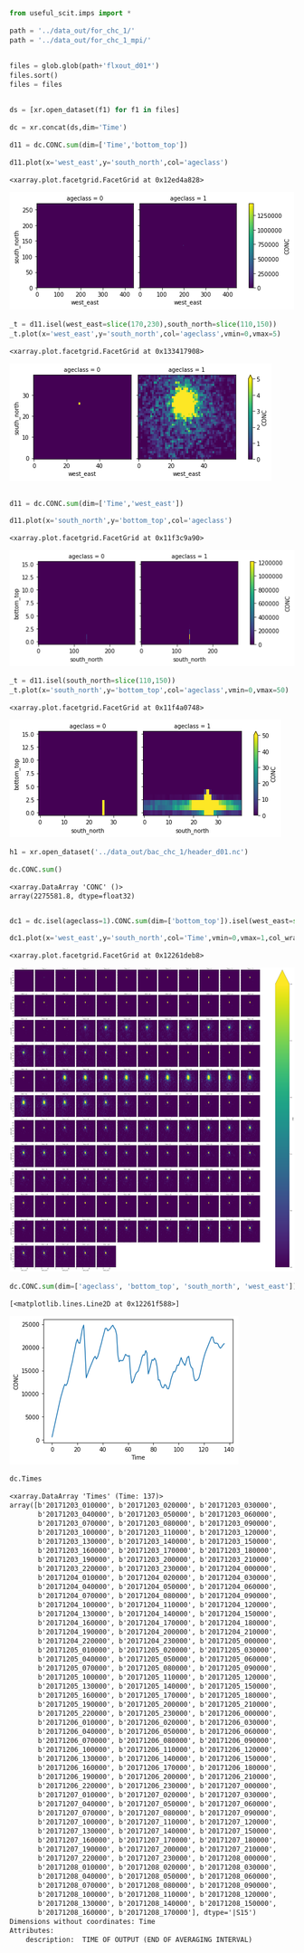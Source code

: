 ```python
from useful_scit.imps import *
```


```python
path = '../data_out/for_chc_1/'
path = '../data_out/for_chc_1_mpi/'
```


```python

```


```python
files = glob.glob(path+'flxout_d01*')
files.sort()
files = files
```


```python

```


```python
ds = [xr.open_dataset(f1) for f1 in files]
```


```python
dc = xr.concat(ds,dim='Time')
```


```python
d11 = dc.CONC.sum(dim=['Time','bottom_top'])

```


```python
d11.plot(x='west_east',y='south_north',col='ageclass')
```




    <xarray.plot.facetgrid.FacetGrid at 0x12ed4a828>




![png](for_chc_1_files/for_chc_1_8_1.png)



```python
_t = d11.isel(west_east=slice(170,230),south_north=slice(110,150))
_t.plot(x='west_east',y='south_north',col='ageclass',vmin=0,vmax=5)
```




    <xarray.plot.facetgrid.FacetGrid at 0x133417908>




![png](for_chc_1_files/for_chc_1_9_1.png)



```python


```


```python
d11 = dc.CONC.sum(dim=['Time','west_east'])
```


```python
d11.plot(x='south_north',y='bottom_top',col='ageclass')
```




    <xarray.plot.facetgrid.FacetGrid at 0x11f3c9a90>




![png](for_chc_1_files/for_chc_1_12_1.png)



```python
_t = d11.isel(south_north=slice(110,150))
_t.plot(x='south_north',y='bottom_top',col='ageclass',vmin=0,vmax=50)
```




    <xarray.plot.facetgrid.FacetGrid at 0x11f4a0748>




![png](for_chc_1_files/for_chc_1_13_1.png)



```python
h1 = xr.open_dataset('../data_out/bac_chc_1/header_d01.nc')
```


```python
dc.CONC.sum()
```




    <xarray.DataArray 'CONC' ()>
    array(2275581.8, dtype=float32)




```python


```


```python
dc1 = dc.isel(ageclass=1).CONC.sum(dim=['bottom_top']).isel(west_east=slice(170,230),south_north=slice(110,150))
```


```python
dc1.plot(x='west_east',y='south_north',col='Time',vmin=0,vmax=1,col_wrap=12)
```




    <xarray.plot.facetgrid.FacetGrid at 0x12261deb8>




![png](for_chc_1_files/for_chc_1_18_1.png)



```python
dc.CONC.sum(dim=['ageclass', 'bottom_top', 'south_north', 'west_east']).plot()
```




    [<matplotlib.lines.Line2D at 0x12261f588>]




![png](for_chc_1_files/for_chc_1_19_1.png)



```python
dc.Times
```




    <xarray.DataArray 'Times' (Time: 137)>
    array([b'20171203_010000', b'20171203_020000', b'20171203_030000',
           b'20171203_040000', b'20171203_050000', b'20171203_060000',
           b'20171203_070000', b'20171203_080000', b'20171203_090000',
           b'20171203_100000', b'20171203_110000', b'20171203_120000',
           b'20171203_130000', b'20171203_140000', b'20171203_150000',
           b'20171203_160000', b'20171203_170000', b'20171203_180000',
           b'20171203_190000', b'20171203_200000', b'20171203_210000',
           b'20171203_220000', b'20171203_230000', b'20171204_000000',
           b'20171204_010000', b'20171204_020000', b'20171204_030000',
           b'20171204_040000', b'20171204_050000', b'20171204_060000',
           b'20171204_070000', b'20171204_080000', b'20171204_090000',
           b'20171204_100000', b'20171204_110000', b'20171204_120000',
           b'20171204_130000', b'20171204_140000', b'20171204_150000',
           b'20171204_160000', b'20171204_170000', b'20171204_180000',
           b'20171204_190000', b'20171204_200000', b'20171204_210000',
           b'20171204_220000', b'20171204_230000', b'20171205_000000',
           b'20171205_010000', b'20171205_020000', b'20171205_030000',
           b'20171205_040000', b'20171205_050000', b'20171205_060000',
           b'20171205_070000', b'20171205_080000', b'20171205_090000',
           b'20171205_100000', b'20171205_110000', b'20171205_120000',
           b'20171205_130000', b'20171205_140000', b'20171205_150000',
           b'20171205_160000', b'20171205_170000', b'20171205_180000',
           b'20171205_190000', b'20171205_200000', b'20171205_210000',
           b'20171205_220000', b'20171205_230000', b'20171206_000000',
           b'20171206_010000', b'20171206_020000', b'20171206_030000',
           b'20171206_040000', b'20171206_050000', b'20171206_060000',
           b'20171206_070000', b'20171206_080000', b'20171206_090000',
           b'20171206_100000', b'20171206_110000', b'20171206_120000',
           b'20171206_130000', b'20171206_140000', b'20171206_150000',
           b'20171206_160000', b'20171206_170000', b'20171206_180000',
           b'20171206_190000', b'20171206_200000', b'20171206_210000',
           b'20171206_220000', b'20171206_230000', b'20171207_000000',
           b'20171207_010000', b'20171207_020000', b'20171207_030000',
           b'20171207_040000', b'20171207_050000', b'20171207_060000',
           b'20171207_070000', b'20171207_080000', b'20171207_090000',
           b'20171207_100000', b'20171207_110000', b'20171207_120000',
           b'20171207_130000', b'20171207_140000', b'20171207_150000',
           b'20171207_160000', b'20171207_170000', b'20171207_180000',
           b'20171207_190000', b'20171207_200000', b'20171207_210000',
           b'20171207_220000', b'20171207_230000', b'20171208_000000',
           b'20171208_010000', b'20171208_020000', b'20171208_030000',
           b'20171208_040000', b'20171208_050000', b'20171208_060000',
           b'20171208_070000', b'20171208_080000', b'20171208_090000',
           b'20171208_100000', b'20171208_110000', b'20171208_120000',
           b'20171208_130000', b'20171208_140000', b'20171208_150000',
           b'20171208_160000', b'20171208_170000'], dtype='|S15')
    Dimensions without coordinates: Time
    Attributes:
        description:  TIME OF OUTPUT (END OF AVERAGING INTERVAL)




```python


```


```python


```


```python


```


```python


```


```python


```


```python


```


```python


```


```python


```


```python



```


```python

```


```python

```


```python

```


```python

```


```python

```


```python

```
